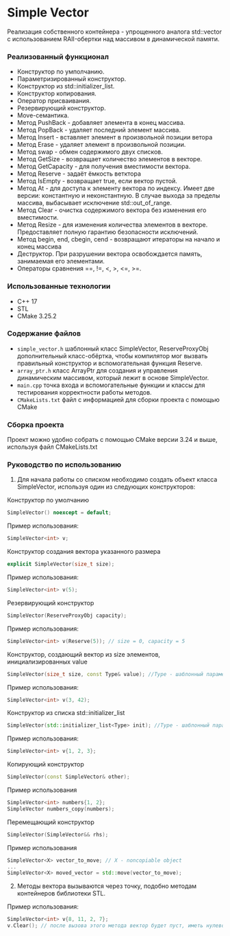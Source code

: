 # Simple Vector
Реализация собственного контейнера - упрощенного аналога std::vector с использованием RAII-обертки над массивом в динамической памяти.

### Реализованный функционал
- Конструктор по умполчанию.
- Параметризированный конструктор.
- Конструктор из std::initializer_list.
- Конструктор копирования.
- Оператор присваивания.
- Резервирующий конструктор.
- Move-семантика.
- Метод PushBack - добавляет элемента в конец массива.
- Метод PopBack - удаляет последний элемент массива.
- Метод Insert - вставляет элемент в произвольной позиции ветора
- Метод Erase - удаляет элемент в произвольной позиции.
- Метод swap - обмен содержимого двух списков.
- Метод GetSize - возвращает количество элементов в векторе.
- Метод GetCapacity - для получения вместимости вектора.
- Метод Reserve - задаёт ёмкость ветктора
- Метод IsEmpty - возвращает true, если вектор пустой.
- Метод At - для доступа к элементу вектора по индексу. Имеет две версии: константную и неконстантную. В случае выхода за пределы массива, выбасывает исключение std::out_of_range.
- Метод Clear - очистка содержимого вектора без изменения его вместимости.
- Метод Resize - для изменения количества элементов в векторе. Предоставляет полную гарантию безопасности исключений.
- Метод begin, end, cbegin, cend - возвращают итераторы на начало и конец массива
- Деструктор. При разрушении вектора освобождается память, занимаемая его элементами.
- Операторы сравнения ==, !=, <, >, <=, >=.

### Использованные технологии
- C++ 17
- STL
- CMake 3.25.2

### Содержание файлов
- `simple_vector.h` шаблонный класс SimpleVector, ReserveProxyObj дополнительный класс-обёртка, чтобы компилятор мог вызвать правильный конструктор и вспомогательная функция Reserve.
- `array_ptr.h` класс ArrayPtr для создания и управления динамическим массивом, который лежит в основе SimpleVector.
- `main.cpp` точка входа и вспомогательные функции и классы для тестирования корректности работы методов.
- `CMakeLists.txt` файл с информацией для сборки проекта с помощью CMake

### Сборка проекта
Проект можно удобно собрать с помощью CMake версии 3.24 и выше, используя файл CMakeLists.txt

### Руководство по использованию
1. Для начала работы со списком необходимо создать объект класса SimpleVector, используя один из следующих конструкторов:

Конструктор по умолчанию
```C++
SimpleVector() noexcept = default;
```
Пример использования:
```C++
SimpleVector<int> v;
```
Конструктор создания вектора указанного размера
```C++
explicit SimpleVector(size_t size);
```
Пример использования:
```C++
SimpleVector<int> v(5);
```
Резервирующий конструктор
```C++
SimpleVector(ReserveProxyObj capacity);
```
Пример использования:
```C++
SimpleVector<int> v(Reserve(5)); // size = 0, capacity = 5
```
Конструктор, создающий вектор из size элементов, инициализированных value
```C++
SimpleVector(size_t size, const Type& value); //Type - шаблонный параметр
```
Пример использования:
```C++
SimpleVector<int> v(3, 42);
```
Конструктор из списка std::initializer_list
```C++
SimpleVector(std::initializer_list<Type> init); //Type - шаблонный параметр
```
Пример использования:
```C++
SimpleVector<int> v{1, 2, 3};
```
Копирующий конструктор
```C++
SimpleVector(const SimpleVector& other);
```
Пример использования
```C++
SimpleVector<int> numbers{1, 2};
SimpleVector numbers_copy(numbers);
```
Перемещающий конструктор
```C++
SimpleVector(SimpleVector&& rhs);
```
Пример использования
```C++
SimpleVector<X> vector_to_move; // X - noncopiable object
... 
SimpleVector<X> moved_vector = std::move(vector_to_move);
```

2. Методы вектора вызываются через точку, подобно методам контейнеров библиотеки STL.

Пример использования:
```C++
SimpleVector<int> v{8, 11, 2, 7};
v.Clear(); // после вызова этого метода вектор будет пуст, иметь нулевой размер, а значение capacity останется без изменений.
```